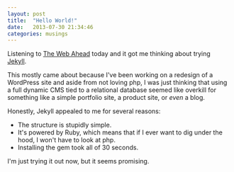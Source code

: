 ```yaml
---
layout: post
title:  "Hello World!"
date:   2013-07-30 21:34:46
categories: musings
---
```


Listening to [The Web Ahead](http://5by5.tv/webahead/54) today and it got me thinking about trying [Jekyll](http://jekyllrb.com/).

This mostly came about because I've been working on a redesign of a WordPress site and aside from not loving php, I was just thinking that using a full dynamic CMS tied to a relational database seemed like overkill for something like a simple portfolio site, a product site, or *even* a blog.

Honestly, Jekyll appealed to me for several reasons:

* The structure is stupidly simple.
* It's powered by Ruby, which means that if I ever want to dig under the hood, I won't have to look at php.
* Installing the gem took all of 30 seconds.

I'm just trying it out now, but it seems promising.